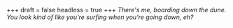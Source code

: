 
+++
draft = false
headless = true
+++
_There's me, boarding down the dune. You look kind of like you're surfing when you're going down, eh?_
